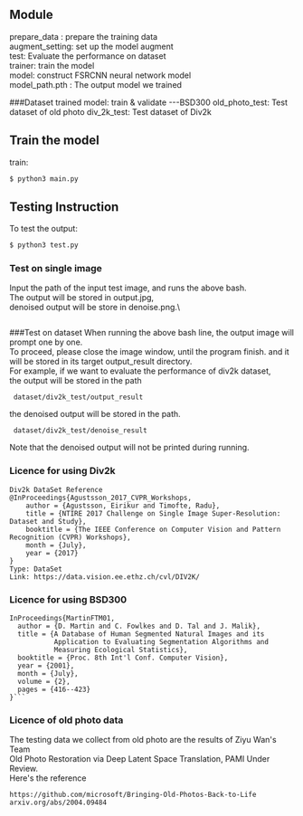 

## Module
prepare_data : prepare the training data\
augment_setting: set up the model augment\
test: Evaluate the performance on dataset\
trainer: train the model\
model: construct FSRCNN neural network model\
model_path.pth : The output model we trained

###Dataset
trained model: train & validate ---BSD300
old_photo_test: Test dataset of old photo
div_2k_test: Test dataset of Div2k


## Train the model
train:

```bash
$ python3 main.py 
```

## Testing Instruction

To test the output:

```bash
$ python3 test.py
```
### Test on single image
Input the path of the input test image, and runs the above bash.\
The output will be stored in output.jpg, \
 denoised output will be store in denoise.png.\
```

```
###Test on dataset
When running the above bash line, the output image will prompt one by one.\
To proceed, please close the image window, until the program finish.
and it will be stored in its target output_result directory.\
For example, if we want to evaluate the performance of div2k dataset,\
the output will be stored in the path
```
 dataset/div2k_test/output_result
```
the denoised output will be stored in the path.
```
 dataset/div2k_test/denoise_result
```
Note that the denoised output will not be printed during running.

### Licence for using Div2k
```
Div2k DataSet Reference
@InProceedings{Agustsson_2017_CVPR_Workshops,
	author = {Agustsson, Eirikur and Timofte, Radu},
	title = {NTIRE 2017 Challenge on Single Image Super-Resolution: Dataset and Study},
	booktitle = {The IEEE Conference on Computer Vision and Pattern Recognition (CVPR) Workshops},
	month = {July},
	year = {2017}
} 
Type: DataSet
Link: https://data.vision.ee.ethz.ch/cvl/DIV2K/
```
### Licence for using BSD300
```
InProceedings{MartinFTM01,
  author = {D. Martin and C. Fowlkes and D. Tal and J. Malik},
  title = {A Database of Human Segmented Natural Images and its
           Application to Evaluating Segmentation Algorithms and
           Measuring Ecological Statistics},
  booktitle = {Proc. 8th Int'l Conf. Computer Vision},
  year = {2001},
  month = {July},
  volume = {2},
  pages = {416--423}
}```
```
### Licence of old photo data
The testing data we collect from old photo are the results of Ziyu Wan's Team \
Old Photo Restoration via Deep Latent Space Translation, PAMI Under Review.\
Here's the reference
```
https://github.com/microsoft/Bringing-Old-Photos-Back-to-Life
arxiv.org/abs/2004.09484
```